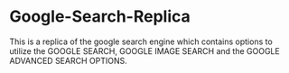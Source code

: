 # Google-Search-Replica


This is a replica of the google search engine which contains options to utilize the GOOGLE SEARCH, GOOGLE IMAGE SEARCH and the GOOGLE ADVANCED SEARCH OPTIONS.

